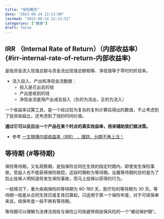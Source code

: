 ```yaml
---
title: "保险概念"
date: "2023-09-24 22:13:00"
lastmod: "2023-09-24 22:13:52"
categories: ["健康"]
draft: false
---
```


## IRR （Internal Rate of Return）（内部收益率） {#irr-internal-rate-of-return-内部收益率}

是指资金流入现值总额与资金流出现值总额相等、净现值等于零时的折现率。

-   流入投入、产出和净现金流数据：
    -   投入是花出去的钱
    -   产出是收到的钱
    -   净现金流是用产出减去投入（负的为流出，正的为流入）

一个收益率试算工具，是一个经过较为复杂的复利计算后得出的数值，不止考虑到了投资收益比，还考虑到了钱的时间价值。

**通过它可以反应出一个产品在某个时点的真实收益率，用来辅助我们做决策。**

-   参考
    [一文搞懂内部收益率（IRR） ，理财、分期不再上当！](https://zhuanlan.zhihu.com/p/122559469)


## 等待期 {#等待期}

保险等待期，又名观察期，是指保险合同在生效的指定时期内，即使发生保险事故，受益人也不能获得保险赔偿，这段时期称为等待期。设置等待期的目的是为了防止投保人明知道将发生保险事故，而马上投保以获得的行为。

一般情况下，重大疾病保险的等待期为 90-180 天，医疗险的等待期为 30 天。等待期一般是从合同生效日或复效日算起，只适用于第一个保险年度，对于可续保单来说，续保年度一般不再有等待期。

等待期可以理解为法律法规给与保险公司规避带病投保风险的一个“被动保护期”。